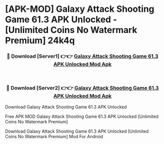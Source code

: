 # [APK-MOD] Galaxy Attack  Shooting Game 61.3 APK Unlocked - [Unlimited Coins No Watermark Premium] 24k4q



<div align="center">
<h3>🔴 Download [Server1] 👉👉 <a href="https://momento.my/?title=Galaxy_Attack__Shooting_Game_61.3_APK_Unlocked">Galaxy Attack  Shooting Game 61.3 APK Unlocked Mod Apk</a></h3><br>

<h3>🔴 Download [Server2] 👉👉 <a href="https://momento.my/?title=Galaxy_Attack__Shooting_Game_61.3_APK_Unlocked">Galaxy Attack  Shooting Game 61.3 APK Unlocked Mod Apk</a></h3>
</div>



Download Galaxy Attack  Shooting Game 61.3 APK Unlocked 

Free APK MOD Galaxy Attack  Shooting Game 61.3 APK Unlocked [Unlimited Coins No Watermark Premium]

Download Galaxy Attack  Shooting Game 61.3 APK Unlocked [Unlimited Coins No Watermark Premium] Mod For Android
